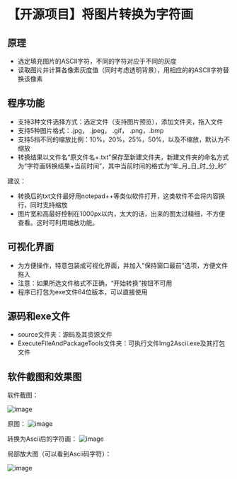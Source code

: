 # 【开源项目】将图片转换为字符画 #

## 原理 ##
- 选定填充图片的ASCII字符，不同的字符对应于不同的灰度
- 读取图片并计算各像素灰度值（同时考虑透明背景），用相应的的ASCII字符替换该像素

## 程序功能 ##
- 支持3种文件选择方式：选定文件（支持图片预览），添加文件夹，拖入文件
- 支持5种图片格式：.jpg， .jpeg， .gif， .png，.bmp
- 支持5挡不同的缩放比例：10%，20%，25%，50%，以及不缩放，默认为不缩放
- 转换结果以文件名“原文件名+.txt”保存至新建文件夹，新建文件夹的命名方式为“字符画转换结果+当前时间”，其中当前时间的格式为“年\_月\_日\_时\_分\_秒”

建议：

- 转换后的txt文件最好用notepad++等类似软件打开，这类软件不会将内容换行，同时支持缩放
- 图片宽和高最好控制在1000px以内，太大的话，出来的图太过精细，不方便查看。这时可利用缩放功能。

## 可视化界面 ##
- 为方便操作，特意包装成可视化界面，并加入“保持窗口最前”选项，方便文件拖入
- 注意：如果所选文件格式不正确，“开始转换”按钮不可用
- 程序已打包为exe文件64位版本，可以直接使用

## 源码和exe文件 ##
- source文件夹：源码及其资源文件
- ExecuteFileAndPackageTools文件夹：可执行文件Img2Ascii.exe及其打包文件

## 软件截图和效果图 ##

软件截图：

![image](https://github.com/xiaoxi666/Img2AsciiVision/blob/master/Demos/Img2Ascii.exe.png)

原图：
![image](https://github.com/xiaoxi666/Img2AsciiVision/blob/master/Demos/img.jpg)

转换为Ascii后的字符画：
![image](https://github.com/xiaoxi666/Img2AsciiVision/blob/master/Demos/img_Ascii.jpg)

局部放大图（可以看到Ascii码字符）：

![image](https://github.com/xiaoxi666/Img2AsciiVision/blob/master/Demos/ZoomIn.jpg)
